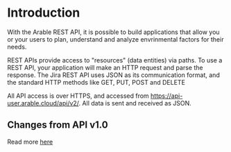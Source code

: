 # Introduction

With the Arable REST API, it is possible to build applications that allow you or your users to plan, understand and analyze envrinmental factors for their needs.

REST APIs provide access to "resources" (data entities) via paths. To use a REST API, your application will make an HTTP request and parse the response. The Jira REST API uses JSON as its communication format, and the standard HTTP methods like GET, PUT, POST and DELETE 

All API access is over HTTPS, and accessed from https://api-user.arable.cloud/api/v2/. 
All data is sent and received as JSON.


## Changes from API v1.0

Read more [here](/migration-guide.html)
